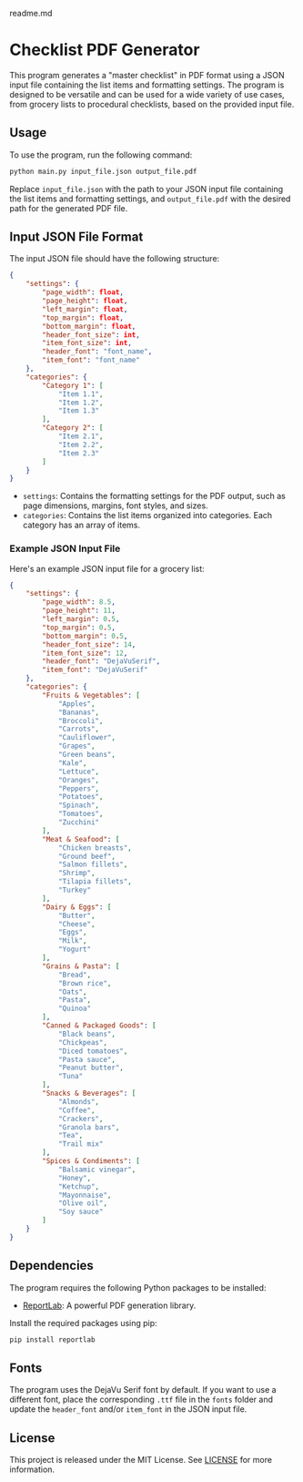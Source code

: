 readme.md

# Checklist PDF Generator

This program generates a "master checklist" in PDF format using a JSON input file containing the list items and formatting settings. The program is designed to be versatile and can be used for a wide variety of use cases, from grocery lists to procedural checklists, based on the provided input file.

## Usage

To use the program, run the following command:

```bash
python main.py input_file.json output_file.pdf
```

Replace `input_file.json` with the path to your JSON input file containing the list items and formatting settings, and `output_file.pdf` with the desired path for the generated PDF file.

## Input JSON File Format

The input JSON file should have the following structure:

```json
{
    "settings": {
        "page_width": float,
        "page_height": float,
        "left_margin": float,
        "top_margin": float,
        "bottom_margin": float,
        "header_font_size": int,
        "item_font_size": int,
        "header_font": "font_name",
        "item_font": "font_name"
    },
    "categories": {
        "Category 1": [
            "Item 1.1",
            "Item 1.2",
            "Item 1.3"
        ],
        "Category 2": [
            "Item 2.1",
            "Item 2.2",
            "Item 2.3"
        ]
    }
}
```

- `settings`: Contains the formatting settings for the PDF output, such as page dimensions, margins, font styles, and sizes.
- `categories`: Contains the list items organized into categories. Each category has an array of items.

### Example JSON Input File

Here's an example JSON input file for a grocery list:

```json
{
    "settings": {
        "page_width": 8.5,
        "page_height": 11,
        "left_margin": 0.5,
        "top_margin": 0.5,
        "bottom_margin": 0.5,
        "header_font_size": 14,
        "item_font_size": 12,
        "header_font": "DejaVuSerif",
        "item_font": "DejaVuSerif"
    },
    "categories": {
        "Fruits & Vegetables": [
            "Apples",
            "Bananas",
            "Broccoli",
            "Carrots",
            "Cauliflower",
            "Grapes",
            "Green beans",
            "Kale",
            "Lettuce",
            "Oranges",
            "Peppers",
            "Potatoes",
            "Spinach",
            "Tomatoes",
            "Zucchini"
        ],
        "Meat & Seafood": [
            "Chicken breasts",
            "Ground beef",
            "Salmon fillets",
            "Shrimp",
            "Tilapia fillets",
            "Turkey"
        ],
        "Dairy & Eggs": [
            "Butter",
            "Cheese",
            "Eggs",
            "Milk",
            "Yogurt"
        ],
        "Grains & Pasta": [
            "Bread",
            "Brown rice",
            "Oats",
            "Pasta",
            "Quinoa"
        ],
        "Canned & Packaged Goods": [
            "Black beans",
            "Chickpeas",
            "Diced tomatoes",
            "Pasta sauce",
            "Peanut butter",
            "Tuna"
        ],
        "Snacks & Beverages": [
            "Almonds",
            "Coffee",
            "Crackers",
            "Granola bars",
            "Tea",
            "Trail mix"
        ],
        "Spices & Condiments": [
            "Balsamic vinegar",
            "Honey",
            "Ketchup",
            "Mayonnaise",
            "Olive oil",
            "Soy sauce"
        ]
    }
}
```

## Dependencies

The program requires the following Python packages to be installed:

- [ReportLab](https://www.reportlab.com/opensource/): A powerful PDF generation library.

Install the required packages using pip:

```bash
pip install reportlab
```

## Fonts

The program uses the DejaVu Serif font by default. If you want to use a different font, place the corresponding `.ttf` file in the `fonts` folder and update the `header_font` and/or `item_font` in the JSON input file.

## License

This project is released under the MIT License. See [LICENSE](LICENSE) for more information.